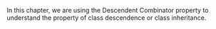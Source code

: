 In this chapter, we are using the Descendent Combinator property to understand the property of class descendence or class inheritance.